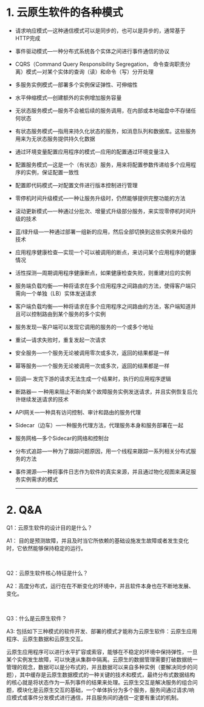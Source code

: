# 1. 云原生软件的各种模式

- 请求响应模式—这种通信模式可以是同步的，也可以是异步的，通常基于HTTP完成

- 事件驱动模式—一种分布式系统各个实体之间进行事件通信的协议

- CQRS（Command Query Responsibility Segregation， 命令查询职责分离）模式—对某个实体的查询（读）和命令（写）分开处理

- 多服务实例模式—部署多个实例保证弹性、可伸缩性

- 水平伸缩模式—创建额外的实例增加服务容量

- 无状态服务模式—服务不会被后续的服务调用，在内部或本地磁盘中不存储任何状态

- 有状态服务模式—指用来持久化状态的服务，如消息队列和数据库。这些服务用来为无状态服务提供持久化数据

- 通过环境变量配置应用程序的模式—应用的配置通过环境变量注入

- 配置服务模式—这是一个（有状态）服务，用来将配置参数传递给多个应用程序的实例，保证配置一致性

- 配置即代码模式—对配置文件进行版本控制进行管理

- 零停机时间升级模式—一种让服务升级时，仍然能够提供完整功能的方法

- 滚动更新模式—一种通过分批次、增量式升级部分服务，来实现零停机时间升级的技术

- 蓝/绿升级—一种通过部署一组新的应用，然后全部切换到这些实例来升级的技术

- 应用程序健康检查—实现一个可以被调用的断点，来访问某个应用程序的健康情况

- 活性探测—周期调用程序健康断点，如果健康检查失败，则重建对应的实例

- 服务端负载均衡—一种将请求在多个应用程序之间路由的方法，使得客户端只需向一个单独（LB）实体发送请求

- 客户端负载均衡—一种将请求在多个应用程序之间路由的方法，客户端知道并且可以控制路由到某个服务的多个实例

- 服务发现—客户端可以发现它调用的服务的一个或多个地址

- 重试—请求失败时，重复发起一次请求

- 安全服务—一个服务无论被调用零次或多次，返回的结果都是一样

- 幂等服务—一个服务无论被调用一次或多次，返回的结果都是一样

- 回调— 发完下游的请求无法生成一个结果时，执行的应用程序逻辑

- 断路器— 一种用来阻止不断向某个故障服务实例发送请求，并且实例恢复后允许继续发送请求的技术

- API网关—一种具有访问控制、审计和路由的服务代理

- Sidecar（边车）—一种服务代理方法，代理服务本身和服务部署在一起

- 服务网格—多个Sidecar的网络和控制台

- 分布式追踪—一种为了跟踪问题原因，用一个线程来跟踪一系列相关分布式服务的方法

- 事件溯源—一种将事件日志作为软件的真实来源，并且通过物化视图来满足服务实例需求的模式

  ------

  

# 2. Q&A

Q1：云原生软件的设计目的是什么？

A1： 目的是预测故障，并且及时当它所依赖的基础设施发生故障或者发生变化时，它依然能够保持稳定的运行。

<br/>

Q2：云原生软件核心特征是什么？

A2：高度分布式，运行在在不断变化的环境中，并且软件本身也在不断地发展、变化。

<br/>

Q3：什么是云原生软件？

A3:   包括如下三种模式的软件开发、部署的模式才能称为云原生软件：云原生应用程序、云原生数据和云原生交互。

云原生应用程序可以进行水平扩容或索容，能够在不稳定的环境中保持弹性，一旦某个实例发生故障，可以快速从集群中隔离。云原生的数据管理需要打破数据统一管理的观念，数据可以是分布式的，并且数据可以来自多种实例（要解决同步的问题），其中缓存是云原生数据模式的一种关键的技术和模式，最终分布式数据结构的核心就是将状态作为一系列事件的结果来处理。云原生交互是解决服务的组合问题，模块化是云原生交互的基础，一个单体拆分为多个服务，服务间通过请求/响应模式或事件分发模式进行通信，并且服务间的通信一定要有重试的机制。

<br/>

